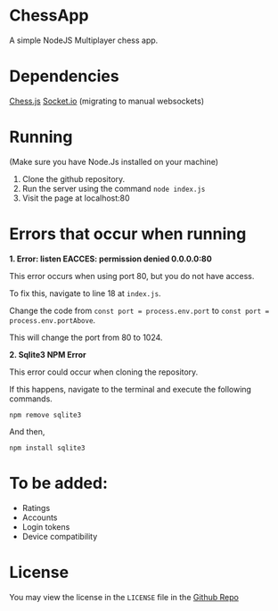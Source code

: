 # ChessApp
A simple NodeJS Multiplayer chess app.


# Dependencies
[Chess.js](https://github.com/jhlywa/chess.j)
[Socket.io](https://socket.io) (migrating to manual websockets)

# Running
(Make sure you have Node.Js installed on your machine)
1. Clone the github repository.
2. Run the server using the command `node index.js`
3. Visit the page at localhost:80

# Errors that occur when running
**1. Error: listen EACCES: permission denied 0.0.0.0:80**

  This error occurs when using port 80, but you do not have access.
  
  To fix this, navigate to line 18 at `index.js`.
  
  Change the code from `const port = process.env.port` to `const port = process.env.portAbove`.
  
  This will change the port from 80 to 1024.


**2. Sqlite3 NPM Error** 

This error could occur when cloning the repository.

If this happens, navigate to the terminal and execute the following commands.
   
   `npm remove sqlite3`
   
   
   And then,
   
   
   `npm install sqlite3`

# To be added:
- Ratings
- Accounts
- Login tokens
- Device compatibility

# License

You may view the license in the `LICENSE` file in the [Github Repo](https://github.com/ghwosty/ChessApp)
